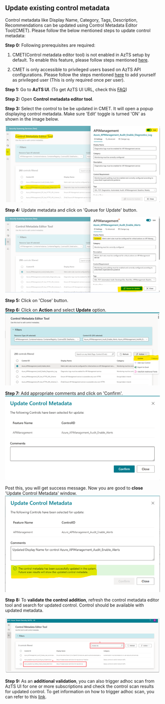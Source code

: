 ## Update existing control metadata
Control metadata like Display Name, Category, Tags, Description, Recommendations can be updated using Control Metadata Editor Tool(CMET). Please follow the below mentioned steps to update control metadata:

**Step 0:** Following prerequisites are required:
   1. CMET(Control metadata editor tool) is not enabled in AzTS setup by default. To enable this feature, please follow steps mentioned [here](Prerequisites.md#prerequisite-azts-configurations-to-enable-control-medatadata-editor-toolcmet).

   2. CMET is only accessible to privileged users based on AzTS API configurations. Please follow the steps mentioned [here](Prerequisites.md#access-to-cmet-control-metadata-editor-tool) to add yourself as privileged user (This is only required once per user).

**Step 1:** Go to **AzTS UI**. (To get AzTS UI URL, check this [FAQ](https://github.com/azsk/AzTS-docs/blob/main/03-Running%20AzTS%20solution%20from%20UI/README.md#frequently-asked-questions))

**Step 2:** Open **Control metadata editor tool**.

**Step 3:** Select the control to be be updated in CMET. It will open a popup displaying control metadata. Make sure 'Edit' toggle is turned 'ON' as shown in the image below.

![Update Control](../../Images/06_ExtendingAzTS_UpdateControl_1.png)

**Step 4:** Update metadata and click on 'Queue for Update' button.

![Queue for Update](../../Images/06_ExtendingAzTS_QueueForUpdate.png)

**Step 5:** Click on 'Close' button.

**Step 6:** Click on **Action** and select **Update** option.
![Update](../../Images/06_ExtendingAzTS_UpdateControl_2.png)

**Step 7:** Add appropriate comments and click on 'Confirm'.
![Update](../../Images/06_ExtendingAzTS_UpdateControlMetadata.png)

Post this, you will get success message. Now you are good to **close** 'Update Control Metadata' window.
![UpdateSuccess](../../Images/06_ExtendingAzTS_UpdateControlMetadata_Success.png)

**Step 8:** To **validate the control addition**, refresh the control metadata editor tool and search for updated control. Control should be available with updated metadata.

![Validate new control](../../Images/06_ExtendingAzTS_NewControl_Validation.png)

**Step 9:** As an **additional validation**, you can also trigger adhoc scan from AzTS UI for one or more subscriptions and check the control scan results for updated control. To get information on how to trigger adhoc scan, you can refer to this [link](https://github.com/azsk/AzTS-docs/tree/main/03-Running%20AzTS%20solution%20from%20UI#how-to-scan-subscription-manually).


